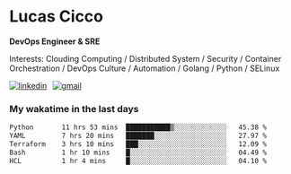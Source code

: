 # Lucas Cicco

**DevOps Engineer & SRE**

Interests: Clouding Computing / Distributed System / Security / Container Orchestration / DevOps Culture / Automation / Golang / Python / SELinux
 
<div style="display: flex; align-items: center; gap: 10px;">
  <a href="https://www.linkedin.com/in/lucas-vitor-de-cicco" target="_blank">
    <img
      src="https://img.shields.io/badge/-LinkedIn-%230077B5?style=for-the-badge&logo=linkedin&logoColor=white"
      alt="linkedin"
      target="_blank" 
    />
  </a>
  <a href="mailto:lucasvitorx1@gmail.com">
      <img
        src="https://img.shields.io/badge/-Gmail-%23333?style=for-the-badge&logo=gmail&logoColor=white"
        alt="gmail"
        target="_blank"
      />
  </a>
</div>

### My wakatime in the last days

<!--START_SECTION:waka-->

```txt
Python       11 hrs 53 mins  ███████████▒░░░░░░░░░░░░░   45.38 %
YAML         7 hrs 20 mins   ███████░░░░░░░░░░░░░░░░░░   27.97 %
Terraform    3 hrs 10 mins   ███░░░░░░░░░░░░░░░░░░░░░░   12.09 %
Bash         1 hr 10 mins    █░░░░░░░░░░░░░░░░░░░░░░░░   04.49 %
HCL          1 hr 4 mins     █░░░░░░░░░░░░░░░░░░░░░░░░   04.10 %
```

<!--END_SECTION:waka-->
